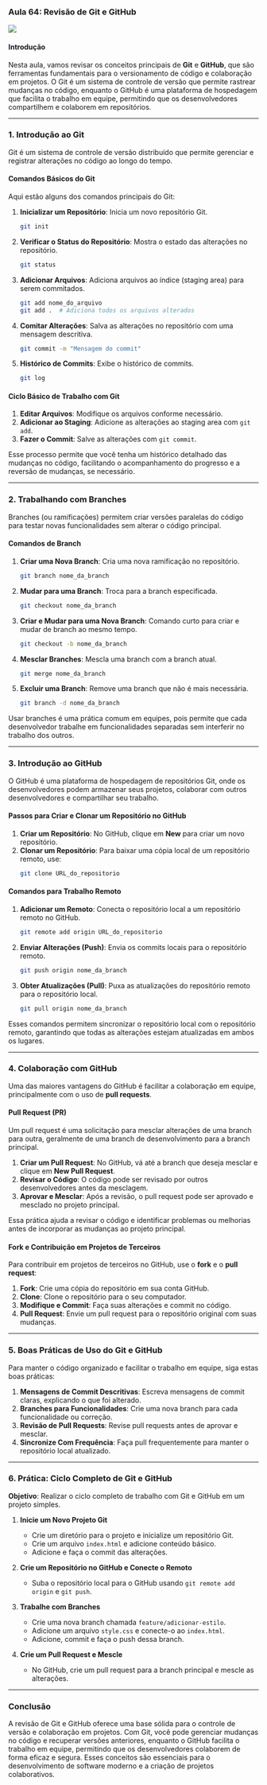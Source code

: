### Aula 64: Revisão de Git e GitHub
![](./assets/64.jpeg)
#### Introdução

Nesta aula, vamos revisar os conceitos principais de **Git** e **GitHub**, que são ferramentas fundamentais para o versionamento de código e colaboração em projetos. O Git é um sistema de controle de versão que permite rastrear mudanças no código, enquanto o GitHub é uma plataforma de hospedagem que facilita o trabalho em equipe, permitindo que os desenvolvedores compartilhem e colaborem em repositórios.

---

### 1. Introdução ao Git

Git é um sistema de controle de versão distribuído que permite gerenciar e registrar alterações no código ao longo do tempo.

#### Comandos Básicos do Git

Aqui estão alguns dos comandos principais do Git:

1. **Inicializar um Repositório**: Inicia um novo repositório Git.
   ```bash
   git init
   ```

2. **Verificar o Status do Repositório**: Mostra o estado das alterações no repositório.
   ```bash
   git status
   ```

3. **Adicionar Arquivos**: Adiciona arquivos ao índice (staging area) para serem commitados.
   ```bash
   git add nome_do_arquivo
   git add .  # Adiciona todos os arquivos alterados
   ```

4. **Comitar Alterações**: Salva as alterações no repositório com uma mensagem descritiva.
   ```bash
   git commit -m "Mensagem do commit"
   ```

5. **Histórico de Commits**: Exibe o histórico de commits.
   ```bash
   git log
   ```

#### Ciclo Básico de Trabalho com Git

1. **Editar Arquivos**: Modifique os arquivos conforme necessário.
2. **Adicionar ao Staging**: Adicione as alterações ao staging area com `git add`.
3. **Fazer o Commit**: Salve as alterações com `git commit`.

Esse processo permite que você tenha um histórico detalhado das mudanças no código, facilitando o acompanhamento do progresso e a reversão de mudanças, se necessário.

---

### 2. Trabalhando com Branches

Branches (ou ramificações) permitem criar versões paralelas do código para testar novas funcionalidades sem alterar o código principal.

#### Comandos de Branch

1. **Criar uma Nova Branch**: Cria uma nova ramificação no repositório.
   ```bash
   git branch nome_da_branch
   ```

2. **Mudar para uma Branch**: Troca para a branch especificada.
   ```bash
   git checkout nome_da_branch
   ```

3. **Criar e Mudar para uma Nova Branch**: Comando curto para criar e mudar de branch ao mesmo tempo.
   ```bash
   git checkout -b nome_da_branch
   ```

4. **Mesclar Branches**: Mescla uma branch com a branch atual.
   ```bash
   git merge nome_da_branch
   ```

5. **Excluir uma Branch**: Remove uma branch que não é mais necessária.
   ```bash
   git branch -d nome_da_branch
   ```

Usar branches é uma prática comum em equipes, pois permite que cada desenvolvedor trabalhe em funcionalidades separadas sem interferir no trabalho dos outros.

---

### 3. Introdução ao GitHub

O GitHub é uma plataforma de hospedagem de repositórios Git, onde os desenvolvedores podem armazenar seus projetos, colaborar com outros desenvolvedores e compartilhar seu trabalho.

#### Passos para Criar e Clonar um Repositório no GitHub

1. **Criar um Repositório**: No GitHub, clique em **New** para criar um novo repositório.
2. **Clonar um Repositório**: Para baixar uma cópia local de um repositório remoto, use:
   ```bash
   git clone URL_do_repositorio
   ```

#### Comandos para Trabalho Remoto

1. **Adicionar um Remoto**: Conecta o repositório local a um repositório remoto no GitHub.
   ```bash
   git remote add origin URL_do_repositorio
   ```

2. **Enviar Alterações (Push)**: Envia os commits locais para o repositório remoto.
   ```bash
   git push origin nome_da_branch
   ```

3. **Obter Atualizações (Pull)**: Puxa as atualizações do repositório remoto para o repositório local.
   ```bash
   git pull origin nome_da_branch
   ```

Esses comandos permitem sincronizar o repositório local com o repositório remoto, garantindo que todas as alterações estejam atualizadas em ambos os lugares.

---

### 4. Colaboração com GitHub

Uma das maiores vantagens do GitHub é facilitar a colaboração em equipe, principalmente com o uso de **pull requests**.

#### Pull Request (PR)

Um pull request é uma solicitação para mesclar alterações de uma branch para outra, geralmente de uma branch de desenvolvimento para a branch principal.

1. **Criar um Pull Request**: No GitHub, vá até a branch que deseja mesclar e clique em **New Pull Request**.
2. **Revisar o Código**: O código pode ser revisado por outros desenvolvedores antes da mesclagem.
3. **Aprovar e Mesclar**: Após a revisão, o pull request pode ser aprovado e mesclado no projeto principal.

Essa prática ajuda a revisar o código e identificar problemas ou melhorias antes de incorporar as mudanças ao projeto principal.

#### Fork e Contribuição em Projetos de Terceiros

Para contribuir em projetos de terceiros no GitHub, use o **fork** e o **pull request**:

1. **Fork**: Crie uma cópia do repositório em sua conta GitHub.
2. **Clone**: Clone o repositório para o seu computador.
3. **Modifique e Commit**: Faça suas alterações e commit no código.
4. **Pull Request**: Envie um pull request para o repositório original com suas mudanças.

---

### 5. Boas Práticas de Uso do Git e GitHub

Para manter o código organizado e facilitar o trabalho em equipe, siga estas boas práticas:

1. **Mensagens de Commit Descritivas**: Escreva mensagens de commit claras, explicando o que foi alterado.
2. **Branches para Funcionalidades**: Crie uma nova branch para cada funcionalidade ou correção.
3. **Revisão de Pull Requests**: Revise pull requests antes de aprovar e mesclar.
4. **Sincronize Com Frequência**: Faça pull frequentemente para manter o repositório local atualizado.

---

### 6. Prática: Ciclo Completo de Git e GitHub

**Objetivo**: Realizar o ciclo completo de trabalho com Git e GitHub em um projeto simples.

1. **Inicie um Novo Projeto Git**
   - Crie um diretório para o projeto e inicialize um repositório Git.
   - Crie um arquivo `index.html` e adicione conteúdo básico.
   - Adicione e faça o commit das alterações.

2. **Crie um Repositório no GitHub e Conecte o Remoto**
   - Suba o repositório local para o GitHub usando `git remote add origin` e `git push`.

3. **Trabalhe com Branches**
   - Crie uma nova branch chamada `feature/adicionar-estilo`.
   - Adicione um arquivo `style.css` e conecte-o ao `index.html`.
   - Adicione, commit e faça o push dessa branch.

4. **Crie um Pull Request e Mescle**
   - No GitHub, crie um pull request para a branch principal e mescle as alterações.

---

### Conclusão

A revisão de Git e GitHub oferece uma base sólida para o controle de versão e colaboração em projetos. Com Git, você pode gerenciar mudanças no código e recuperar versões anteriores, enquanto o GitHub facilita o trabalho em equipe, permitindo que os desenvolvedores colaborem de forma eficaz e segura. Esses conceitos são essenciais para o desenvolvimento de software moderno e a criação de projetos colaborativos.